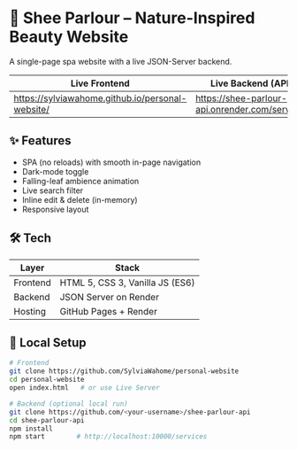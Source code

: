 # 💚 Shee Parlour – Nature-Inspired Beauty Website

A single-page spa website with a live JSON-Server backend.

| Live Frontend | Live Backend (API) |
|---------------|-------------------|
| https://sylviawahome.github.io/personal-website/ | https://shee-parlour-api.onrender.com/services |

## ✨ Features
- SPA (no reloads) with smooth in-page navigation
- Dark-mode toggle
- Falling-leaf ambience animation
- Live search filter
- Inline edit & delete (in-memory)
- Responsive layout

## 🛠 Tech
| Layer | Stack |
|-------|-------|
| Frontend | HTML 5, CSS 3, Vanilla JS (ES6) |
| Backend  | JSON Server on Render |
| Hosting  | GitHub Pages + Render |

## 🚀 Local Setup
```bash
# Frontend
git clone https://github.com/SylviaWahome/personal-website
cd personal-website
open index.html   # or use Live Server

# Backend (optional local run)
git clone https://github.com/<your-username>/shee-parlour-api
cd shee-parlour-api
npm install
npm start        # http://localhost:10000/services
